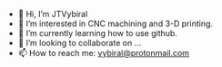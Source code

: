 - 👋 Hi, I’m JTVybiral
- 👀 I’m interested in CNC machining and 3-D printing.
- 🌱 I’m currently learning how to use github.
- 💞️ I’m looking to collaborate on ...
- 📫 How to reach me: vybiral@protonmail.com

<!---
JTVybiral/JTVybiral is a ✨ special ✨ repository because its `README.md` (this file) appears on your GitHub profile.
You can click the Preview link to take a look at your changes.
--->
